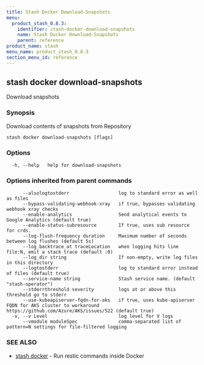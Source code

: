 ```yaml
---
title: Stash Docker Download-Snapshots
menu:
  product_stash_0.8.3:
    identifier: stash-docker-download-snapshots
    name: Stash Docker Download-Snapshots
    parent: reference
product_name: stash
menu_name: product_stash_0.8.3
section_menu_id: reference
---
```

## stash docker download-snapshots

Download snapshots

### Synopsis

Download contents of snapshots from Repository

```
stash docker download-snapshots [flags]
```

### Options

```
  -h, --help   help for download-snapshots
```

### Options inherited from parent commands

```
      --alsologtostderr                  log to standard error as well as files
      --bypass-validating-webhook-xray   if true, bypasses validating webhook xray checks
      --enable-analytics                 Send analytical events to Google Analytics (default true)
      --enable-status-subresource        If true, uses sub resource for crds.
      --log-flush-frequency duration     Maximum number of seconds between log flushes (default 5s)
      --log_backtrace_at traceLocation   when logging hits line file:N, emit a stack trace (default :0)
      --log_dir string                   If non-empty, write log files in this directory
      --logtostderr                      log to standard error instead of files (default true)
      --service-name string              Stash service name. (default "stash-operator")
      --stderrthreshold severity         logs at or above this threshold go to stderr
      --use-kubeapiserver-fqdn-for-aks   if true, uses kube-apiserver FQDN for AKS cluster to workaround https://github.com/Azure/AKS/issues/522 (default true)
  -v, --v Level                          log level for V logs
      --vmodule moduleSpec               comma-separated list of pattern=N settings for file-filtered logging
```

### SEE ALSO

* [stash docker](/docs/reference/stash_docker.md)	 - Run restic commands inside Docker

